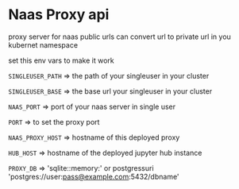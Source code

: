 # Naas Proxy api

proxy server for naas public urls
can convert url to private url in you kubernet namespace

set this env vars to make it work

`SINGLEUSER_PATH` => the path of your singleuser in your cluster

`SINGLEUSER_BASE` => the base url your singleuser in your cluster

`NAAS_PORT` => port of your naas server in single user

`PORT` => to set the proxy port

`NAAS_PROXY_HOST` => hostname of this deployed proxy

`HUB_HOST` => hostname of the deployed jupyter hub instance

`PROXY_DB` => 'sqlite::memory:' or postgressuri 'postgres://user:pass@example.com:5432/dbname'